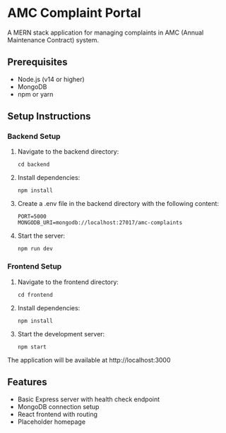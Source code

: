 # AMC Complaint Portal

A MERN stack application for managing complaints in AMC (Annual Maintenance Contract) system.

## Prerequisites

- Node.js (v14 or higher)
- MongoDB
- npm or yarn

## Setup Instructions

### Backend Setup

1. Navigate to the backend directory:
   ```
   cd backend
   ```

2. Install dependencies:
   ```
   npm install 
   ```

3. Create a .env file in the backend directory with the following content:
   ```
   PORT=5000
   MONGODB_URI=mongodb://localhost:27017/amc-complaints
   ```

4. Start the server:
   ```
   npm run dev
   ```

### Frontend Setup

1. Navigate to the frontend directory:
   ```
   cd frontend
   ```

2. Install dependencies:
   ```
   npm install
   ```

3. Start the development server:
   ```
   npm start
   ```

The application will be available at http://localhost:3000

## Features

- Basic Express server with health check endpoint
- MongoDB connection setup
- React frontend with routing
- Placeholder homepage 